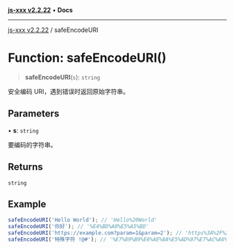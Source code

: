 [**js-xxx v2.2.22**](../README.md) • **Docs**

***

[js-xxx v2.2.22](../README.md) / safeEncodeURI

# Function: safeEncodeURI()

> **safeEncodeURI**(`s`): `string`

安全编码 URI，遇到错误时返回原始字符串。

## Parameters

• **s**: `string`

要编码的字符串。

## Returns

`string`

## Example

```ts
safeEncodeURI('Hello World'); // 'Hello%20World'
safeEncodeURI('你好'); // '%E4%BD%A0%E5%A5%BD'
safeEncodeURI('https://example.com?param=1&param=2'); // 'https%3A%2F%2Fexample.com%3Fparam%3D1%26param%3D2'
safeEncodeURI('特殊字符 !@#'); // '%E7%89%B9%E6%AE%8A%E5%AD%97%E7%AC%A6%20%21%40%23'
```
